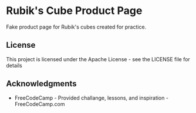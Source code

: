 # Rubik's Cube Product Page
Fake product page for Rubik's cubes created for practice. 

## License
This project is licensed under the Apache License - see the LICENSE file for details

## Acknowledgments
* FreeCodeCamp - Provided challange, lessons, and inspiration - FreeCodeCamp.com
